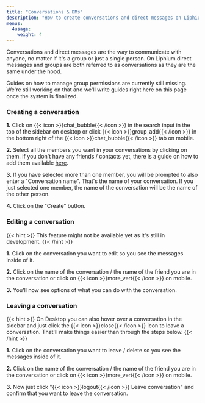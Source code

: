 ```yaml
---
title: "Conversations & DMs"
description: "How to create conversations and direct messages on Liphium."
menus:
  4usage:
    weight: 4
---
```


Conversations and direct messages are the way to communicate with anyone, no matter if it's a group or just a single person. On Liphium direct messages and groups are both referred to as conversations as they are the same under the hood.

Guides on how to manage group permissions are currently still missing. We're still working on that and we'll write guides right here on this page once the system is finalized.

### Creating a conversation

**1.** Click on {{< icon >}}chat_bubble{{< /icon >}} in the search input in the top of the sidebar on desktop or click {{< icon >}}group_add{{< /icon >}} in the bottom right of the {{< icon >}}chat_bubble{{< /icon >}} tab on mobile.

**2.** Select all the members you want in your conversations by clicking on them. If you don't have any friends / contacts yet, there is a guide on how to add them available [here](./friend-system).

**3.** If you have selected more than one member, you will be prompted to also enter a "Conversation name". That's the name of your conversation. If you just selected one member, the name of the conversation will be the name of the other person.

**4.** Click on the "Create" button.

### Editing a conversation

{{< hint >}}
This feature might not be available yet as it's still in development.
{{< /hint >}}

**1.** Click on the conversation you want to edit so you see the messages inside of it.

**2.** Click on the name of the conversation / the name of the friend you are in the conversation or click on {{< icon >}}more_vert{{< /icon >}} on mobile.

**3.** You'll now see options of what you can do with the conversation.

### Leaving a conversation

{{< hint >}}
On Desktop you can also hover over a conversation in the sidebar and just click the {{< icon >}}close{{< /icon >}} icon to leave a conversation. That'll make things easier than through the steps below.
{{< /hint >}}

**1.** Click on the conversation you want to leave / delete so you see the messages inside of it.

**2.** Click on the name of the conversation / the name of the friend you are in the conversation or click on {{< icon >}}more_vert{{< /icon >}} on mobile.

**3.** Now just click "{{< icon >}}logout{{< /icon >}} Leave conversation" and confirm that you want to leave the conversation.
